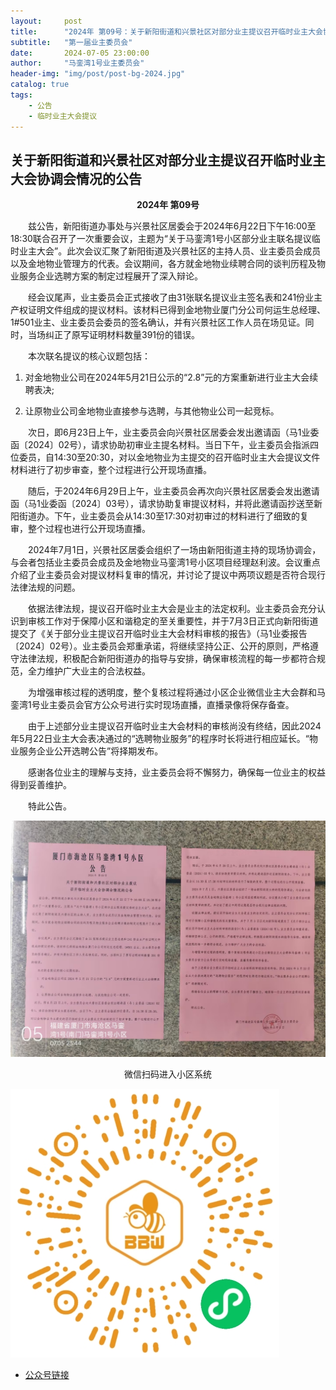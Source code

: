 ```yaml
---
layout:     post
title:      "2024年 第09号：关于新阳街道和兴景社区对部分业主提议召开临时业主大会协调会情况的公告"
subtitle:   "第一届业主委员会"
date:       2024-07-05 23:00:00
author:     "马銮湾1号业主委员会"
header-img: "img/post/post-bg-2024.jpg"
catalog: true
tags:
    - 公告
    - 临时业主大会提议
---
```




## 关于新阳街道和兴景社区对部分业主提议召开临时业主大会协调会情况的公告

<center><strong>2024年 第09号</strong></center>

&emsp;&emsp;兹公告，新阳街道办事处与兴景社区居委会于2024年6月22日下午16:00至18:30联合召开了一次重要会议，主题为“关于马銮湾1号小区部分业主联名提议临时业主大会”。此次会议汇聚了新阳街道及兴景社区的主持人员、业主委员会成员以及金地物业管理方的代表。会议期间，各方就金地物业续聘合同的谈判历程及物业服务企业选聘方案的制定过程展开了深入辩论。

&emsp;&emsp;经会议尾声，业主委员会正式接收了由31张联名提议业主签名表和241份业主产权证明文件组成的提议材料。该材料已得到金地物业厦门分公司何运生总经理、1#501业主、业主委员会委员的签名确认，并有兴景社区工作人员在场见证。同时，当场纠正了原写证明材料数量391份的错误。

&emsp;&emsp;本次联名提议的核心议题包括：

1.	对金地物业公司在2024年5月21日公示的“2.8”元的方案重新进行业主大会续聘表决;

2.	让原物业公司金地物业直接参与选聘，与其他物业公司一起竞标。

&emsp;&emsp;次日，即6月23日上午，业主委员会向兴景社区居委会发出邀请函（马1业委函〔2024〕02号），请求协助初审业主提名材料。当日下午，业主委员会指派四位委员，自14:30至20:30，对以金地物业为主提交的召开临时业主大会提议文件材料进行了初步审查，整个过程进行公开现场直播。

&emsp;&emsp;随后，于2024年6月29日上午，业主委员会再次向兴景社区居委会发出邀请函（马1业委函〔2024〕03号），请求协助复审提议材料，并将此邀请函抄送至新阳街道办。下午，业主委员会从14:30至17:30对初审过的材料进行了细致的复审，整个过程也进行公开现场直播。

&emsp;&emsp;2024年7月1日，兴景社区居委会组织了一场由新阳街道主持的现场协调会，与会者包括业主委员会成员及金地物业马銮湾1号小区项目经理赵利波。会议重点介绍了业主委员会对提议材料复审的情况，并讨论了提议中两项议题是否符合现行法律法规的问题。

&emsp;&emsp;依据法律法规，提议召开临时业主大会是业主的法定权利。业主委员会充分认识到审核工作对于保障小区和谐稳定的至关重要性，并于7月3日正式向新阳街道提交了《关于部分业主提议召开临时业主大会材料审核的报告》（马1业委报告〔2024〕02号）。业主委员会郑重承诺，将继续坚持公正、公开的原则，严格遵守法律法规，积极配合新阳街道办的指导与安排，确保审核流程的每一步都符合规范，全力维护广大业主的合法权益。

&emsp;&emsp;为增强审核过程的透明度，整个复核过程将通过小区企业微信业主大会群和马銮湾1号业主委员会官方公众号进行实时现场直播，直播录像将保存备查。

&emsp;&emsp;由于上述部分业主提议召开临时业主大会材料的审核尚没有终结，因此2024年5月22日业主大会表决通过的“选聘物业服务”的程序时长将进行相应延长。“物业服务企业公开选聘公告”将择期发布。

&emsp;&emsp;感谢各位业主的理解与支持，业主委员会将不懈努力，确保每一位业主的权益得到妥善维护。

&emsp;&emsp;特此公告。


![](\img\in-post\2024-7-5-公告实景.jpg)


<center>微信扫码进入小区系统</center>

![](\img\in-post\蜂窝智家.jpg)


- [公众号链接](https://mp.weixin.qq.com/s/GMh-LPfO31y1fxfEmBDXLw)
